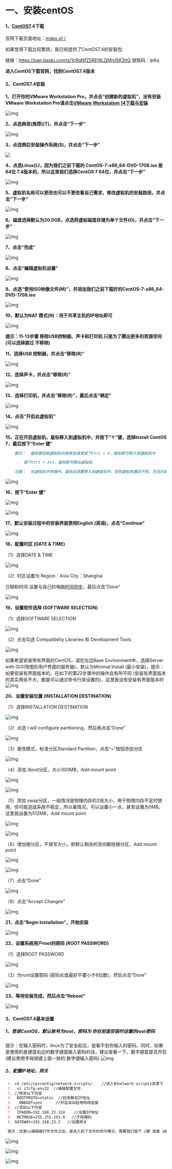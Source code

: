 # 一、安装centOS

#### 1、[CentOS7](https://so.csdn.net/so/search?q=CentOS7&spm=1001.2101.3001.7020).4下载

官网下载页面地址：[Index of /](http://vault.centos.org/)

如果觉得下载比较繁琐，我已经提供了CentOS7.4的安装包:

链接：https://pan.baidu.com/s/1cRgNfZ5REf4LQMIyl5K3hQ 
提取码：lp6q 

**进入CentOS下载官网，找到CentOS7.4版本**

#### 2、CentOS7.4安装

**1、打开你的VMware Workstation Pro，并点击“创建新的虚拟机”，没有安装VMware Workstation Pro请点击[VMware Workstation 14下载与安装](https://blog.csdn.net/qq_39135287/article/details/82924547)**

![img](D:\develop\zto\codes\jcj-notes\jcjNotes\linux命令\linux_imag\watermark,type_ZmFuZ3poZW5naGVpdGk,shadow_10,text_aHR0cHM6Ly9ibG9nLmNzZG4ubmV0L3FxXzM5MTM1Mjg3,size_16,color_FFFFFF,t_70)

**2、点选典型(推荐)(T)，并点击“下一步”**

![img](D:\develop\zto\codes\jcj-notes\jcjNotes\linux命令\linux_imag\watermark,type_ZmFuZ3poZW5naGVpdGk,shadow_10,text_aHR0cHMLy9ibG9nLmNzZG4ubmV0L3FxXzM5MTM1Mjg3,size_16,color_FFFFFF,t_70)

**3、点选稍后安装操作系统(S)，并点击“下一步”**

![](D:\develop\zto\codes\jcj-notes\jcjNotes\linux命令\linux_imag\watermark,type_ZmFuZ3poZW5naGVpdGk,shadow_10,text_aHR0cHM6Ly9ibG9nLmNzZG4ubm0L3FxXzM5MTM1Mjg3,size_16,color_FFFFFF,t_70)

**4、点选Linux(L)，因为我们之前下载的 CentOS-7-x86_64-DVD-1708.iso 是64位 7.4版本的，所以这里我们选择CentOS 7 64位，并点击“下一步”**

![img](D:\develop\zto\codes\jcj-notes\jcjNotes\linux命令\linux_imag\watermark,type_ZmFuZ3poZW5naGVpdGk,shadow_10,text_aHR0cHM6Ly9ibG9nLmNzZG4ubmV0L3FxX5MTM1Mjg3,size_16,color_FFFFFF,t_70)

**5、虚拟机名称可以更改也可以不更改看自己需求，修改虚拟机的安装路径，并点击“下一步”**

![img](D:\develop\zto\codes\jcj-notes\jcjNotes\linux命令\linux_imag\watermark,type_ZmFuZ3poZW5naGVpdGk,shadow_10,text_aHR0cHM6Ly9ibG9nLmNzZG4ubmV0L3FxXzM5MT1Mjg3,size_16,color_FFFFFF,t_70)

**6、磁盘选择默认为20.0GB，点选将虚拟磁盘存储为单个文件(O)，并点击“下一步”**

![img](D:\develop\zto\codes\jcj-notes\jcjNotes\linux命令\linux_imag\watermark,type_ZmFuZ3poZW5naGVpdGk,shadow_10,text_aHR0cHM6Ly9ibG9nLmNzZG4ubmV0L3FxXzM5MTMjg3,size_16,color_FFFFFF,t_70)

**7、点击“完成”**

![img](D:\develop\zto\codes\jcj-notes\jcjNotes\linux命令\linux_imag\watermark,type_ZmFuZ3poZW5naGVpdGk,shadow_10,text_aHR0cHM6Ly9ibG9nLmNzZG4ubmV0L3FxXzTM1Mjg3,size_16,color_FFFFFF,t_70)

**8、点击“编辑虚拟机设置”**

![img](D:\develop\zto\codes\jcj-notes\jcjNotes\linux命令\linux_imag\watermark,type_ZmFuZ3poZW5naGVpdGk,shadow_10xt_aHR0cHM6Ly9ibG9nLmNzZG4ubmV0L3FxXzM5MTM1Mjg3,size_16,color_FFFFFF,t_70)

**9、点选“使用ISO映像文件(M)”，并添加我们之前下载好的CentOS-7-x86_64-DVD-1708.iso**

![img](D:\develop\zto\codes\jcj-notes\jcjNotes\linux命令\linux_imag\watermark,type_ZmFuZ3poZW5naGVpdGk,shadow_10,text_aHR0cHM6Ly9ibG9nLmNzZG4ubmV0L3FxXzM5M1Mjg3,size_16,color_FFFFFF,t_70)

**10、默认为NAT 模式(N)：用于共享主机的IP地址即可**

![img](D:\develop\zto\codes\jcj-notes\jcjNotes\linux命令\linux_imag\watermark,type_ZmFuZ3poZW5naGVpdGk,shadow_10,text_aHR0cHM6Ly9ibG9nLmNzZG4ubmV0L3FxXzM5MTjg3,size_16,color_FFFFFF,t_70)

**提示：11-13步骤 移除USB控制器、声卡和打印机 只是为了腾出更多的资源空间 (可以选择跳过 不移除)**

**11、选择USB 控制器，并点击“移除(R)”**

![img](D:\develop\zto\codes\jcj-notes\jcjNotes\linux命令\linux_imag\watermark,type_ZmFuZ3poZW5naGVpdGk,shadow_10,text_aHR0cHM6Ly9ibG9nLmNzZG4ubmV0L3FxXzM5MTM1Mjg3ze_16,color_FFFFFF,t_70)

**12、选择声卡，并点击“移除(R)”**

![img](D:\develop\zto\codes\jcj-notes\jcjNotes\linux命令\linux_imag\watermark,type_ZmFuZ3poZW5naGVpdGk,shadow_10,text_aHR0cHM6Ly9ibG9nLmNzZG4ubmV0L3FxXzM5MTM1Mjg3,ze_16,color_FFFFFF,t_70)

**13、选择打印机，并点击“移除(R)”，最后点击“确定”**

![img](D:\develop\zto\codes\jcj-notes\jcjNotes\linux命令\linux_imag\watermark,type_ZmFuZ3poZW5naGVpdGk,shadow_10,text_aHR0c3,size_16,color_FFFFFF,t_70)

**14、点击“开启此虚拟机”**

![img](D:\develop\zto\codes\jcj-notes\jcjNotes\linux命令\linux_imag\aHR0cHM6Ly9ibG9nLmNzZG4ubmV0L3FxXzM5MTM1Mjg3,size_16,color_FFFFFF,t_70)

**15、正在开启虚拟机，鼠标移入到虚拟机中，并按下“↑”键，选择Install CentOS 7，最后按下“Enter 键”**

```markdown
    提示：  鼠标移动到虚拟机内部单击或者按下Ctrl + G，鼠标即可移入到虚拟机中

        按下Ctrl + Alt，鼠标即可移出虚拟机

    注意：  在虚拟机中的操作，鼠标必须要移入到虚拟机中，否则虚拟机感应不到，无法对其进行操作
```
![img](D:\develop\zto\codes\jcj-notes\jcjNotes\linux命令\linux_imag\watermark,type_ZmFuZ3poZW5naGVpdGk,shadow_10,text_aR0cHM6Ly9ibG9nLmNzZG4ubmV0L3FxXzM5MTM1Mjg3,size_16,color_FFFFFF,t_70)

**16、按下“Enter 键”**

![img](D:\develop\zto\codes\jcj-notes\jcjNotes\linux命令\linux_imag\watermark,type_ZmFuZ3poZW5naGVpdGk,shad_10,text_aHR0cHM6Ly9ibG9nLmNzZG4ubmV0L3FxXzM5MTMjg3,size_16,color_FFFFFF,t_70)

![img](D:\develop\zto\codes\jcj-notes\jcjNotes\linux命令\linux_imag\watermark,type_ZmFuZ3poZW5naGVpdGk,shadow_10,text_aHR0cHM6Ly9ibG9nLmNzZG4ubmV0LXzM5MTM1Mjg3,size_16,color_FFFFFF,t_70)

**17、默认安装过程中的安装界面使用English (英语)，点击“Continue”**

![img](D:\develop\zto\codes\jcj-notes\jcjNotes\linux命令\linux_imag\watermark,type_ZmFuZ3poZW5naGVpdGk,shadow_10,text_aHR0cHM6Ly9ibG9nLmNzZG4ubmV0L3FxXzM5MTM1,size_16,color_FFFFFF,t_70)

**18、配置时区 (DATE & TIME)**

（1）选择DATE & TIME

![img](D:\develop\zto\codes\jcj-notes\jcjNotes\linux命令\linux_imag\watermark,type_ZmFuZ3poZW5naGVpdGk,shadow_10,text_aHR0cHM6Ly9ibG9nLmNzZG4ubmV0L3FxXzM5MTM1Mjgize_16,color_FFFFFF,t_70)

（2）时区设置为 Region：Asia  City：Shanghai

 日期和时间 设置与自己的电脑[时间同步](https://so.csdn.net/so/search?q=时间同步&spm=1001.2101.3001.7020)，最后点击“Done”

![img](D:\develop\zto\codes\jcj-notes\jcjNotes\linux命令\linux_imag\watermark,type_ZmFuZ3poZW5naGVpdGk,ow_10,text_aHR0cHM6Ly9ibG9nLmNzZG4ubmV0L3FxXzM5MTjg3,size_16,color_FFFFFF,t_70)

**19、设置软件选择 (SOFTWARE SELECTION)**

（1）选择SOFTWARE SELECTION

![img](D:\develop\zto\codes\jcj-notes\jcjNotes\linux命令\linux_imag\watermark,type_ZmFuZ3poZW5naGVpdGk,shadow_10,text_aHM6Ly9ibG9nLmNzZG4ubmV0L3FxXzM5MTM1Mjg3,size_16,color_FFFFFF,t_70)

（2）点击勾选 Compatibility Libraries 和 Development Tools

![img](D:\develop\zto\codes\jcj-notes\jcjNotes\linux命令\linux_imag\watermark,type_ZmFuZ3poZW5naGVpdGk,shadow_10,text_aHR0cHM6Ly9ibG9nLmNzZG4ubmV0L3FxXzM5MTM1Mjg3,sizedd_16,color_FFFFFF,t_70)

如果希望安装带有界面的CentOS，请在左边Base Environment中，选择Server with GUI(带图形用户界面的服务器)，默认为Minimal Install (最小安装)，提示：如果安装有界面版本的，在如下的第22步骤中的操作会有所不同 (安装有界面版本的其实用处不大，都是可以通过命令行来设置的)，这里我没有安装有界面版本的
![img](D:\develop\zto\codes\jcj-notes\jcjNotes\linux命令\linux_imag\watermark,type_ZmFuZ3poZW5naGVpdGk,shadow_10,text_aHR0cHM6Ly9ibG9nLmNzZG4ubmV0L3FxXzM5MTM1Mjg3,ffsize_16,color_FFFFFF,t_70)

**20、设置安装位置 (INSTALLATION DESTINATION)**

（1）选择INSTALLATION DESTINATION

![img](D:\develop\zto\codes\jcj-notes\jcjNotes\linux命令\linux_imag\watermark,type_ZmFuZ3poZW5naGVpdGk,shadow_10,text_aHR0cHy9ibG9nLmNzZG4ubmV0L3FxXzMM1Mjg3,size_16,color_FFFFFF,t_70)

（2）点选 I will configuire parttioning，然后再点击“Done”

![img](D:\develop\zto\codes\jcj-notes\jcjNotes\linux命令\linux_imag\watermark,type_ZmFuZ3poZW5naGVpdGk,shadow_10,text_acHM6Ly9ibG9nLmNzZG4ubmV0L3FxXzM5MTM1Mjg3,size_16,color_FFFFFF,t_70)

（3）更改模式，标准分区Standard Partition，点击“+”按钮添加分区

![img](D:\develop\zto\codes\jcj-notes\jcjNotes\linux命令\linux_imag\watermark,type_ZmFuZ3poZW5naGVpdGk,shadow_10,tHR0cHM6Ly9ibG9nLmNzZG4ubmV0L3FxXzM5MTM1Mjg3,size_16,color_FFFFFF,t_70)

（4）添加 /boot分区，大小300MB，Add mount point

![img](D:\develop\zto\codes\jcj-notes\jcjNotes\linux命令\linux_imag\watermark,type_ZmFuZ3poZW5nadow_10,text_aHR0cHM6Ly9ibG9nLmNzZG4ubmV0L3FxXzM5MTM1Mjg3,size_16,color_FFFFFF,t_70)

![img](D:\develop\zto\codes\jcj-notes\jcjNotes\linux命令\linux_imag\watermark,type_ZmFuZ3poZW5naGVcHM6Ly9ibG9nLmNzZG4ubmV0L3FxXzM5MTM1Mjg3,size_16,color_FFFFFF,t_70)

（5）添加 swap分区，一般情况是物理内存的2倍大小，用于物理内存不足时使用，但可能造成系统不稳定，所以看情况，可以设置小一点，甚至设置为0MB，这里我设置为512MB，Add mount point

![img](D:\develop\zto\codes\jcj-notes\jcjNotes\linux命令\linux_imag\watermark,type_ZmFuZ3poZW5naGHR0cHM6Ly9ibG9nLmNzZG4ubmV0L3FxXzM5MTM1Mjg3,size_16,color_FFFFFF,t_70)

![img](D:\develop\zto\codes\jcj-notes\jcjNotes\linux命令\linux_imag\watermark,type_ZmFuZ3poZR0cHM6Ly9ibG9nLmNzZG4ubmV0L3FxXzM5MTM1Mjg3,size_16,color_FFFFFF,t_70)

（6）增加根分区，不填写大小，即默认剩余的空间都给根分区，Add mount point

![img](D:\develop\zto\codes\jcj-notes\jcjNotes\linux命令\linux_imag\watermark,type_ZmFuZ3poZy9ibG9nLmNzZG4ubmV0L3FxXzM5MTM1Mjg3,size_16,color_FFFFFF,t_70)

![img](D:\develop\zto\codes\jcj-notes\jcjNotes\linux命令\linux_imag\watermark,type_ZmFuZmNzZG4ubmV0L3FxXzM5MTM1Mjg3,size_16,color_FFFFFF,t_70)

（7）点击“Done”

![img](D:\develop\zto\codes\jcj-notes\jcjNotes\linux命令\linux_imag\watermark,type_ZmFuZ3poZW5naGVpdV0L3FxXzM5MTM1Mjg3,size_16,color_FFFFFF,t_70)

（8）点击“Accept Changes”

![img](D:\develop\zto\codes\jcj-notes\jcjNotes\linux命令\linux_imag\watermark,type_ZmFuZ3poZW5naGVpd4ubmV0L3FxXzM5MTM1Mjg3,size_16,color_FFFFFF,t_70)

**21、点击“Begin Installation”，开始安装**

![img](D:\develop\zto\codes\jcj-notes\jcjNotes\linux命令\linux_imag\watermark,type_ZmFuZ3poZW5naGVG4ubmV0L3FxXzM5MTM1Mjg3,size_16,color_FFFFFF,t_70)

**22、设置系统用户root的密码 (ROOT PASSWORD)**

（1）选择ROOT PASSWORD

![img](D:\develop\zto\codes\jcj-notes\jcjNotes\linux命令\linux_imag\watermark,type_ZmFuZ3poZW5naGVpdzZG4ubmV0L3FxXzM5MTM1Mjg3,size_16,color_FFFFFF,t_70)

（2）为root设置密码 (密码长度最好不要小于6位数)，然后点击“Done”

![img](D:\develop\zto\codes\jcj-notes\jcjNotes\linux命令\linux_imag\watermark,type_ZmFuZM6Ly9ibG9nLmNzZG4ubmV0L3FxXzM5MTM1Mjg3,size_16,color_FFFFFF,t_70)

**23、等待安装完成，然后点击“Reboot”**

![img](D:\develop\zto\codes\jcj-notes\jcjNotes\linux命令\linux_imag\watermark,type_ZmFuZ3poZW5naGVpdNzZG4ubmV0L3FxXzM5MTM1Mjg3,size_16,color_FFFFFF,t_70)

#### 3、CentOS7.4基本设置

##### 1、登录CentOS，默认账号为root，密码为 你在前面安装时设置的root密码

提示：在输入密码时，linux为了安全起见，是看不到你输入的密码。同时，如果是使用的是键盘右边的数字键盘输入密码的话，建议查看一下，数字键盘是否开启 (建议使用字母按键上面一排的 数字键输入密码)
![img](D:\develop\zto\codes\jcj-notes\jcjNotes\linux命令\linux_imag\watermark,type_6Ly9ibG9nLmNzZG4ubmV0L3FxXzM5MTM1Mjg3,size_16,color_FFFFFF,t_70)

##### **2、配置IP地址，网关**

~~~markdown
 1. cd /etc/sysconfig/network-scripts/    //进入到network-scripts目录下 
 2.  vi ifcfg-ens32  //编辑配置文件 
 3. //修改以下内容
 4.  BOOTPROTO=static  //启用静态IP地址
 5.   ONBOOT=yes      //开启自动启用网络连接
 6. //添加以下内容
 7.  IPADDR=192.168.23.124    //设置IP地址
 8.  NETMASK=255.255.255.0   //子网掩码
 9. GATEWAY=192.168.23.2   //设置网关

~~~

~~~markdown
`提示：这里vi编辑器打开文件之后，是进入到了文件的命令模式，需要我们按下 i键 或者 a键进入到编辑模式，就可以开始编辑文件了，编辑完成之后，按下Esc键进入到命令模式，然后在按下Shift键 和 :键(冒号) 进入到末行模式，再按下w键 和 q键表示保存并退出，最后按下Enter回车键即可。
~~~

![img](D:\develop\zto\codes\jcj-notes\jcjNotes\linux命令\linux_imag\watermark,type_ZmFuZ3poZW5naGLmNzZG4ubmV0L3FxXzM5MTM1Mjg3,size_16,color_FFFFFF,t_70)

![img](D:\develop\zto\codes\jcj-notes\jcjNotes\linux命令\linux_imag\watermark,type_ZmFuZ3poZW5naGVpdGbmV0L3FxXzM5MTM1Mjg3,size_16,color_FFFFFF,t_70)

![img](D:\develop\zto\codes\jcj-notes\jcjNotes\linux命令\linux_imag\watermark,type_ZmFuZ3poZW5naGVp9ibG9nLmNzZG4ubmV0L3FxXzM5MTM1Mjg3,size_16,color_FFFFFF,t_70)